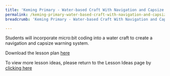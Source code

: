 ```yaml
---
title: 'Keming Primary - Water-based Craft With Navigation and Capsize Warning System'
permalink: /keming-primary-water-based-craft-with-navigation-and-capsize-warning-system/
breadcrumb: 'Keming Primary - Water-based Craft With Navigation and Capsize Warning System'

---
```




Students will incorporate micro:bit coding into a water craft to create a navigation and capsize warning system.

Download the lesson plan [here](/files/lesson-plans/primary-schools/science/keming-primary-water-based-craft-with-navigation-and-capsize-warning-system.pdf)

To view more lesson ideas, please return to the Lesson Ideas page by [clicking here](/in-schools/digital-maker/lesson-ideas-primary/)
